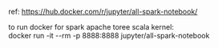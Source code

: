 ref: https://hub.docker.com/r/jupyter/all-spark-notebook/  
  
to run docker for spark apache toree scala kernel:  
docker run -it --rm -p 8888:8888 jupyter/all-spark-notebook  

